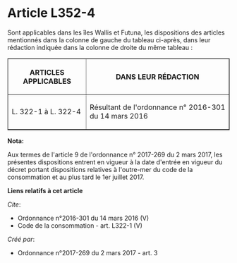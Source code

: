 # Article L352-4

Sont applicables dans les îles Wallis et Futuna, les dispositions des articles mentionnés dans la colonne de gauche du
tableau ci-après, dans leur rédaction indiquée dans la colonne de droite du même tableau : 

<table border="1">
      <tbody>
        <tr>
          <th>

ARTICLES APPLICABLES 

</th>
          <th>

DANS LEUR RÉDACTION 

</th>
        </tr>
        <tr>
          <td valign="middle" align="justify">

L. 322-1 à L. 322-4

</td>
          <td valign="middle" align="justify">

Résultant de l'ordonnance n° 2016-301 du 14 mars 2016

</td>
        </tr>
      </tbody>
    </table>

**Nota:**

Aux termes de l'article 9 de l'ordonnance n° 2017-269 du 2 mars 2017,   les présentes dispositions entrent en vigueur à la
date d'entrée en   vigueur du décret portant dispositions relatives à l'outre-mer du code   de la consommation et au plus
tard le 1er juillet 2017.

**Liens relatifs à cet article**

_Cite_:

  - Ordonnance n°2016-301 du 14 mars 2016 (V)
  - Code de la consommation - art. L322-1 (V)

_Créé par_:

  - Ordonnance n°2017-269 du 2 mars 2017 - art. 3
